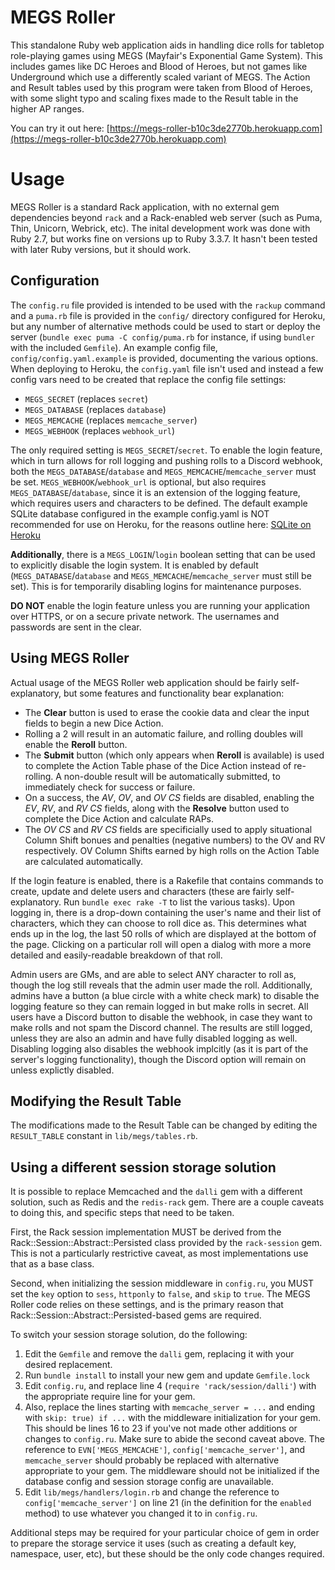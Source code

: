 # MEGS Roller
This standalone Ruby web application aids in handling dice rolls for tabletop role-playing games using MEGS (Mayfair's Exponential Game System). This includes games like DC Heroes and Blood of Heroes, but not games like Underground which use a differently scaled variant of MEGS. The Action and Result tables used by this program were taken from Blood of Heroes, with some slight typo and scaling fixes made to the Result table in the higher AP ranges.


You can try it out here: [https://megs-roller-b10c3de2770b.herokuapp.com](https://megs-roller-b10c3de2770b.herokuapp.com)

# Usage
MEGS Roller is a standard Rack application, with no external gem dependencies beyond `rack` and a Rack-enabled web server (such as Puma, Thin, Unicorn, Webrick, etc).  The inital development work was done with Ruby 2.7, but works fine on versions up to Ruby 3.3.7. It hasn't been tested with later Ruby versions, but it should work.

## Configuration
The `config.ru` file provided is intended to be used with the `rackup` command and a `puma.rb` file is provided in the `config/` directory configured for Heroku, but any number of alternative methods could be used to start or deploy the server (`bundle exec puma -C config/puma.rb` for instance, if using `bundler` with the included `Gemfile`). An example config file, `config/config.yaml.example` is provided, documenting the various options. When deploying to Heroku, the `config.yaml` file isn't used and instead a few config vars need to be created that replace the config file settings:

* `MEGS_SECRET` (replaces `secret`)
* `MEGS_DATABASE` (replaces `database`)
* `MEGS_MEMCACHE` (replaces `memcache_server`)
* `MEGS_WEBHOOK` (replaces `webhook_url`)

The only required setting is `MEGS_SECRET`/`secret`. To enable the login feature, which in turn allows for roll logging and pushing rolls to a Discord webhook, both the `MEGS_DATABASE`/`database` and `MEGS_MEMCACHE`/`memcache_server` must be set. `MEGS_WEBHOOK`/`webhook_url` is optional, but also requires `MEGS_DATABASE`/`database`, since it is an extension of the logging feature, which requires users and characters to be defined. The default example SQLite database configured in the example config.yaml is NOT recommended for use on Heroku, for the reasons outline here: [SQLite on Heroku](https://devcenter.heroku.com/articles/sqlite3)

**Additionally**, there is a `MEGS_LOGIN`/`login` boolean setting that can be used to explicitly disable the login system. It is enabled by default (`MEGS_DATABASE`/`database` and `MEGS_MEMCACHE`/`memcache_server` must still be set). This is for temporarily disabling logins for maintenance purposes.

__**DO NOT**__ enable the login feature unless you are running your application over HTTPS, or on a secure private network. The usernames and passwords are sent in the clear.

## Using MEGS Roller
Actual usage of the MEGS Roller web application should be fairly self-explanatory, but some features and functionality bear explanation:

* The **Clear** button is used to erase the cookie data and clear the input fields to begin a new Dice Action.
* Rolling a 2 will result in an automatic failure, and rolling doubles will enable the **Reroll** button.
* The **Submit** button (which only appears when **Reroll** is available) is used to complete the Action Table phase of the Dice Action instead of re-rolling. A non-double result will be automatically submitted, to immediately check for success or failure.
* On a success, the *AV*, *OV*, and *OV CS* fields are disabled, enabling the *EV*, *RV*, and *RV CS* fields, along with the **Resolve** button used to complete the Dice Action and calculate RAPs.
* The *OV CS* and *RV CS* fields are specificially used to apply situational Column Shift bonues and penalties (negative numbers) to the OV and RV respectively. OV Column Shifts earned by high rolls on the Action Table are calculated automatically. 

If the login feature is enabled, there is a Rakefile that contains commands to create, update and delete users and characters (these are fairly self-explanatory. Run `bundle exec rake -T` to list the various tasks). Upon logging in, there is a drop-down containing the user's name and their list of characters, which they can choose to roll dice as. This determines what ends up in the log, the last 50 rolls of which are displayed at the bottom of the page. Clicking on a particular roll will open a dialog with more a more detailed and easily-readable breakdown of that roll.

Admin users are GMs, and are able to select ANY character to roll as, though the log still reveals that the admin user made the roll. Additionally, admins have a button (a blue circle with a white check mark) to disable the logging feature so they can remain logged in but make rolls in secret. All users have a Discord button to disable the webhook, in case they want to make rolls and not spam the Discord channel. The results are still logged, unless they are also an admin and have fully disabled logging as well. Disabling logging also disables the webhook implcitly (as it is part of the server's logging functionality), though the Discord option will remain on unless explictly disabled.

## Modifying the Result Table
The modifications made to the Result Table can be changed by editing the `RESULT_TABLE` constant in `lib/megs/tables.rb`.

## Using a different session storage solution
It is possible to replace Memcached and the `dalli` gem with a different solution, such as Redis and the `redis-rack` gem. There are a couple caveats to doing this, and specific steps that need to be taken.

First, the Rack session implementation MUST be derived from the Rack::Session::Abstract::Persisted class provided by the `rack-session` gem. This is not a particularly restrictive caveat, as most implementations use that as a base class.

Second, when initializing the session middleware in `config.ru`, you MUST set the `key` option to `sess`, `httponly` to `false`, and `skip` to `true`. The MEGS Roller code relies on these settings, and is the primary reason that Rack::Session::Abstract::Persisted-based gems are required.

To switch your session storage solution, do the following:

1. Edit the `Gemfile` and remove the `dalli` gem, replacing it with your desired replacement.
2. Run `bundle install` to install your new gem and update `Gemfile.lock`
3. Edit `config.ru`, and replace line 4 (`require 'rack/session/dalli'`) with the appropriate require line for your gem.
4. Also, replace the lines starting with `memcache_server = ...` and ending with `skip: true) if ...` with the middleware initialization for your gem. This should be lines 16 to 23 if you've not made other additions or changes to `config.ru`. Make sure to abide the second caveat above. The reference to `EVN['MEGS_MEMCACHE']`, `config['memcache_server']`, and `memcache_server` should probably be replaced with alternative appropriate to your gem. The middleware should not be initialized if the database config and session storage config are unavailable.
5. Edit `lib/megs/handlers/login.rb` and change the reference to `config['memcache_server']` on line 21 (in the definition for the `enabled` method) to use whatever you changed it to in `config.ru`.

Additional steps may be required for your particular choice of gem in order to prepare the storage service it uses (such as creating a default key, namespace, user, etc), but these should be the only code changes required.
